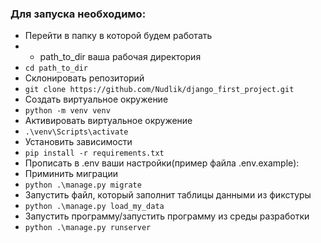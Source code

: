 ### Для запуска необходимо:

- Перейти в папку в которой будем работать
-
    - path_to_dir ваша рабочая директория
- `cd path_to_dir`
- Склонировать репозиторий
- `git clone https://github.com/Nudlik/django_first_project.git`
- Cоздать виртуальное окружение
- `python -m venv venv`
- Активировать виртуальное окружение
- `.\venv\Scripts\activate`
- Установить зависимости
- `pip install -r requirements.txt`
- Прописать в .env ваши настройки(пример файла .env.example):
- Приминить миграции
- `python .\manage.py migrate`
- Запустить файл, который заполнит таблицы данными из фикстуры
- `python .\manage.py load_my_data`
- Запустить программу/запустить программу из среды разработки
- `python .\manage.py runserver`